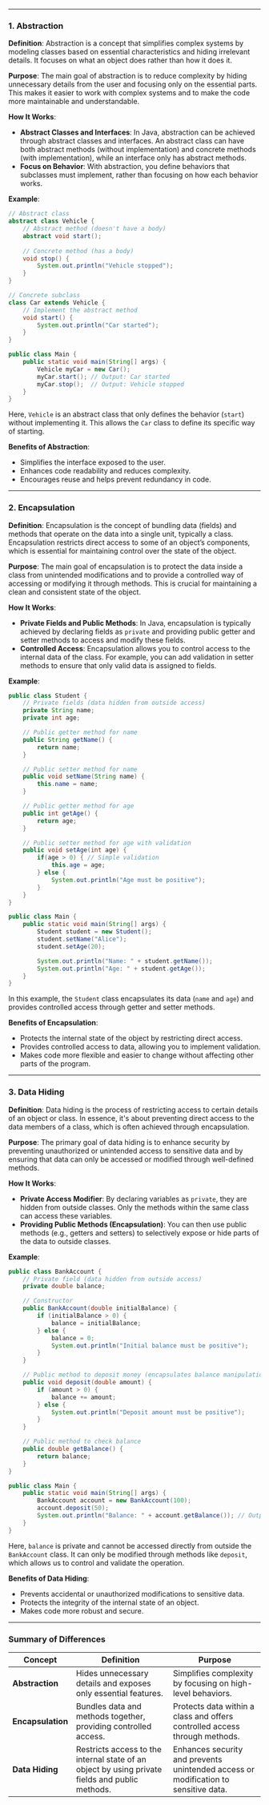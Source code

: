
---

### 1. **Abstraction**

**Definition**: Abstraction is a concept that simplifies complex systems by modeling classes based on essential characteristics and hiding irrelevant details. It focuses on what an object does rather than how it does it.

**Purpose**: The main goal of abstraction is to reduce complexity by hiding unnecessary details from the user and focusing only on the essential parts. This makes it easier to work with complex systems and to make the code more maintainable and understandable.

**How It Works**:
- **Abstract Classes and Interfaces**: In Java, abstraction can be achieved through abstract classes and interfaces. An abstract class can have both abstract methods (without implementation) and concrete methods (with implementation), while an interface only has abstract methods.
- **Focus on Behavior**: With abstraction, you define behaviors that subclasses must implement, rather than focusing on how each behavior works.

**Example**:
```java
// Abstract class
abstract class Vehicle {
    // Abstract method (doesn't have a body)
    abstract void start();
    
    // Concrete method (has a body)
    void stop() {
        System.out.println("Vehicle stopped");
    }
}

// Concrete subclass
class Car extends Vehicle {
    // Implement the abstract method
    void start() {
        System.out.println("Car started");
    }
}

public class Main {
    public static void main(String[] args) {
        Vehicle myCar = new Car();
        myCar.start(); // Output: Car started
        myCar.stop();  // Output: Vehicle stopped
    }
}
```

Here, `Vehicle` is an abstract class that only defines the behavior (`start`) without implementing it. This allows the `Car` class to define its specific way of starting.

**Benefits of Abstraction**:
- Simplifies the interface exposed to the user.
- Enhances code readability and reduces complexity.
- Encourages reuse and helps prevent redundancy in code.

---

### 2. **Encapsulation**

**Definition**: Encapsulation is the concept of bundling data (fields) and methods that operate on the data into a single unit, typically a class. Encapsulation restricts direct access to some of an object’s components, which is essential for maintaining control over the state of the object.

**Purpose**: The main goal of encapsulation is to protect the data inside a class from unintended modifications and to provide a controlled way of accessing or modifying it through methods. This is crucial for maintaining a clean and consistent state of the object.

**How It Works**:
- **Private Fields and Public Methods**: In Java, encapsulation is typically achieved by declaring fields as `private` and providing public getter and setter methods to access and modify these fields.
- **Controlled Access**: Encapsulation allows you to control access to the internal data of the class. For example, you can add validation in setter methods to ensure that only valid data is assigned to fields.

**Example**:
```java
public class Student {
    // Private fields (data hidden from outside access)
    private String name;
    private int age;

    // Public getter method for name
    public String getName() {
        return name;
    }

    // Public setter method for name
    public void setName(String name) {
        this.name = name;
    }

    // Public getter method for age
    public int getAge() {
        return age;
    }

    // Public setter method for age with validation
    public void setAge(int age) {
        if(age > 0) { // Simple validation
            this.age = age;
        } else {
            System.out.println("Age must be positive");
        }
    }
}

public class Main {
    public static void main(String[] args) {
        Student student = new Student();
        student.setName("Alice");
        student.setAge(20);

        System.out.println("Name: " + student.getName());
        System.out.println("Age: " + student.getAge());
    }
}
```

In this example, the `Student` class encapsulates its data (`name` and `age`) and provides controlled access through getter and setter methods.

**Benefits of Encapsulation**:
- Protects the internal state of the object by restricting direct access.
- Provides controlled access to data, allowing you to implement validation.
- Makes code more flexible and easier to change without affecting other parts of the program.

---

### 3. **Data Hiding**

**Definition**: Data hiding is the process of restricting access to certain details of an object or class. In essence, it's about preventing direct access to the data members of a class, which is often achieved through encapsulation.

**Purpose**: The primary goal of data hiding is to enhance security by preventing unauthorized or unintended access to sensitive data and by ensuring that data can only be accessed or modified through well-defined methods.

**How It Works**:
- **Private Access Modifier**: By declaring variables as `private`, they are hidden from outside classes. Only the methods within the same class can access these variables.
- **Providing Public Methods (Encapsulation)**: You can then use public methods (e.g., getters and setters) to selectively expose or hide parts of the data to outside classes.

**Example**:
```java
public class BankAccount {
    // Private field (data hidden from outside access)
    private double balance;

    // Constructor
    public BankAccount(double initialBalance) {
        if (initialBalance > 0) {
            balance = initialBalance;
        } else {
            balance = 0;
            System.out.println("Initial balance must be positive");
        }
    }

    // Public method to deposit money (encapsulates balance manipulation)
    public void deposit(double amount) {
        if (amount > 0) {
            balance += amount;
        } else {
            System.out.println("Deposit amount must be positive");
        }
    }

    // Public method to check balance
    public double getBalance() {
        return balance;
    }
}

public class Main {
    public static void main(String[] args) {
        BankAccount account = new BankAccount(100);
        account.deposit(50);
        System.out.println("Balance: " + account.getBalance()); // Output: Balance: 150
    }
}
```

Here, `balance` is private and cannot be accessed directly from outside the `BankAccount` class. It can only be modified through methods like `deposit`, which allows us to control and validate the operation.

**Benefits of Data Hiding**:
- Prevents accidental or unauthorized modifications to sensitive data.
- Protects the integrity of the internal state of an object.
- Makes code more robust and secure.

---

### Summary of Differences

| Concept        | Definition                                                                                            | Purpose                                                                                                   |
|----------------|-------------------------------------------------------------------------------------------------------|-----------------------------------------------------------------------------------------------------------|
| **Abstraction** | Hides unnecessary details and exposes only essential features.                                        | Simplifies complexity by focusing on high-level behaviors.                                                |
| **Encapsulation** | Bundles data and methods together, providing controlled access.                                    | Protects data within a class and offers controlled access through methods.                                |
| **Data Hiding**   | Restricts access to the internal state of an object by using private fields and public methods.     | Enhances security and prevents unintended access or modification to sensitive data.                       |


